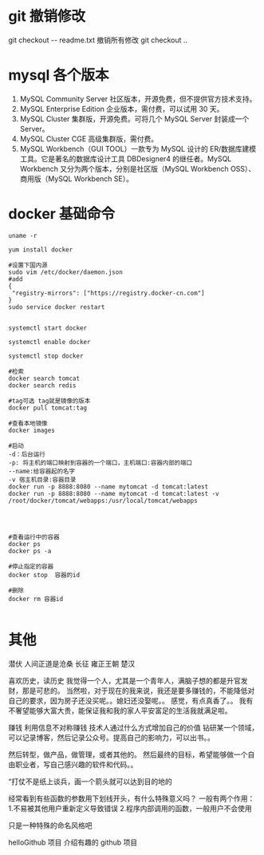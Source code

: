 # git 撤销修改

git checkout -- readme.txt
撤销所有修改
git checkout ..

# mysql 各个版本

1. MySQL Community Server 社区版本，开源免费，但不提供官方技术支持。
2. MySQL Enterprise Edition 企业版本，需付费，可以试用 30 天。
3. MySQL Cluster 集群版，开源免费。可将几个 MySQL Server 封装成一个 Server。
4. MySQL Cluster CGE 高级集群版，需付费。
5. MySQL Workbench（GUI TOOL）一款专为 MySQL 设计的 ER/数据库建模工具。它是著名的数据库设计工具 DBDesigner4 的继任者。MySQL Workbench 又分为两个版本，分别是社区版（MySQL Workbench OSS）、商用版（MySQL Workbench SE）。

# docker 基础命令

```shell
uname -r

yum install docker

#设置下国内源
sudo vim /etc/docker/daemon.json
#add
{
 "registry-mirrors": ["https://registry.docker-cn.com"]
}
sudo service docker restart


systemctl start docker

systemctl enable docker

systemctl stop docker

#检索
docker search tomcat
docker search redis

#tag可选 tag就是镜像的版本
docker pull tomcat:tag

#查看本地镜像
docker images

#启动
-d：后台运行
-p: 将主机的端口映射到容器的一个端口，主机端口:容器内部的端口
--name:给容器起的名字
-v 宿主机目录:容器目录
docker run -p 8888:8080 --name mytomcat -d tomcat:latest
docker run -p 8888:8080 --name mytomcat -d tomcat:latest -v /root/docker/tomcat/webapps:/usr/local/tomcat/webapps




#查看运行中的容器
docker ps
docker ps -a

#停止指定的容器
docker stop  容器的id

#删除
docker rm 容器id


```

# 其他

潜伏
人间正道是沧桑
长征
雍正王朝
楚汉

喜欢历史，读历史
我觉得一个人，尤其是一个青年人，满脑子想的都是升官发财，那是可悲的。
当然啦，对于现在的我来说，我还是要多赚钱的，不能降低对自己的要求，因为房子还没买呢。。媳妇还没娶呢。。
感觉，有点真香了。。
我有不奢望能够大富大贵，能保证我和我的家人平安富足的生活我就满足啦。

赚钱
利用信息不对称赚钱
技术人通过什么方式增加自己的价值
钻研某一个领域，可以记录博客，然后记录公众号。提高自己的影响力，可以出书。。

然后转型，做产品，做管理，或者其他的。
然后最终的目标，希望能够做一个自由职业者，写自己感兴趣的软件和代码。。

“打仗不是纸上谈兵，画一个箭头就可以达到目的地的

经常看到有些函数的参数用下划线开头，有什么特殊意义吗？
一般有两个作用： 1.不易被其他用户重新定义导致错误 2.程序内部调用的函数，一般用户不会使用

只是一种特殊的命名风格吧

helloGithub 项目
介绍有趣的 github 项目
